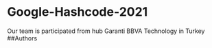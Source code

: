 # Google-Hashcode-2021

Our team is participated from hub Garanti BBVA Technology in Turkey
##Authors

